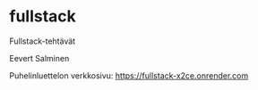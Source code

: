 # fullstack
Fullstack-tehtävät

Eevert Salminen

Puhelinluettelon verkkosivu: https://fullstack-x2ce.onrender.com
